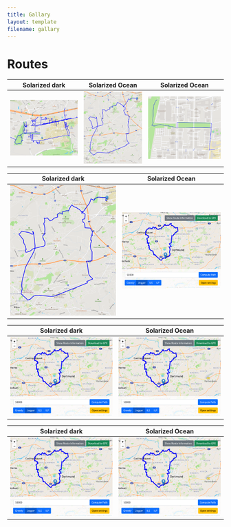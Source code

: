 ```yaml
---
title: Gallary
layout: template
filename: gallary
--- 
```


# Routes

Solarized dark             |  Solarized Ocean          |  Solarized Ocean
:-------------------------:|:-------------------------:|:-------------------------:
![](figs/work_25_greedy.png)  |  ![](figs/work_25_jogger.png)|  ![](figs//work_25_ilp_2000.png)


Solarized dark             |  Solarized Ocean
:-------------------------:|:-------------------------:
![](figs/work_25_jogger.png)  |  ![](figs/UIroute.png)

Solarized dark             |  Solarized Ocean
:-------------------------:|:-------------------------:
![](figs/UIroute.png)  |  ![](figs/UIroute.png)

Solarized dark             |  Solarized Ocean
:-------------------------:|:-------------------------:
![](figs/UIroute.png)  |  ![](figs/UIroute.png)

